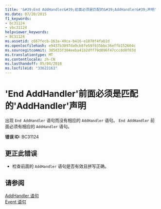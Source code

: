 ```yaml
---
title: '&#39;End AddHandler&#39;前面必须是匹配的&#39;AddHandler&#39;声明'
ms.date: 07/20/2015
f1_keywords:
- bc31124
- vbc31124
helpviewer_keywords:
- BC31124
ms.assetid: c667fecb-163a-49ca-b416-e1070f4fab1d
ms.openlocfilehash: e9437b3097da9cb8fe59f935bbc36effb152604c
ms.sourcegitcommit: 3d5d33f384eeba41b2dff79d096f47ccc8d8f03d
ms.translationtype: MT
ms.contentlocale: zh-CN
ms.lasthandoff: 05/04/2018
ms.locfileid: "33622163"
---
```

# <a name="39end-addhandler39-must-be-preceded-by-a-matching-39addhandler39-declaration"></a>&#39;End AddHandler&#39;前面必须是匹配的&#39;AddHandler&#39;声明
出现 `End AddHandler` 语句而没有相应的 `AddHandler` 语句。 `End AddHandler` 前面必须有相应的 `AddHandler` 语句。  
  
 **错误 ID:** BC31124  
  
## <a name="to-correct-this-error"></a>更正此错误  
  
-   检查前面的 `AddHandler` 语句是否有效且拼写正确。  
  
## <a name="see-also"></a>请参阅  
 [AddHandler 语句](../../visual-basic/language-reference/statements/addhandler-statement.md)  
 [Event 语句](../../visual-basic/language-reference/statements/event-statement.md)
